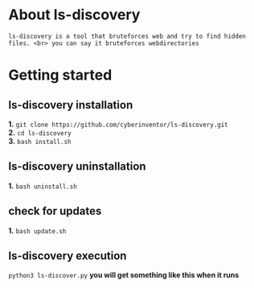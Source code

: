 # About ls-discovery
```ls-discovery is a tool that bruteforces web and try to find hidden files. <br> you can say it bruteforces webdirectories```
# Getting started
## ls-discovery installation
**1.** ```git clone https://github.com/cyberinventor/ls-discovery.git```
<br>
 **2.** ```cd ls-discovery```
<br>
**3.** ```bash install.sh```
<br>
## ls-discovery uninstallation
**1.** ```bash uninstall.sh```

## check for updates
**1.** ```bash update.sh```

## ls-discovery execution
```python3 ls-discover.py```
**you will get something like this when it runs**
